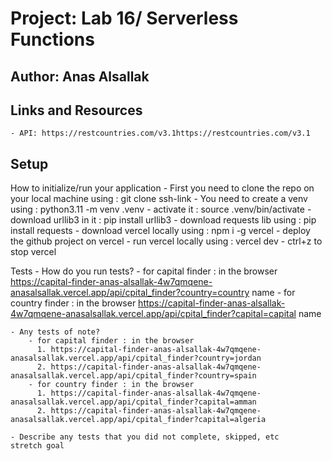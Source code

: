 # Project: Lab 16/ Serverless Functions
## Author: Anas Alsallak
## Links and Resources
    - API: https://restcountries.com/v3.1https://restcountries.com/v3.1

## Setup

How to initialize/run your application 
    - First you need to clone the repo on your local machine using : git clone ssh-link
    - You need to create a venv using : python3.11 -m venv .venv
    - activate it : source .venv/bin/activate
    - download urllib3 in it : pip install urllib3
    - download requests lib using : pip install requests
    - download vercel locally using : npm i -g vercel
    - deploy the github project on vercel
    - run vercel locally using : vercel dev
    - ctrl+z to stop vercel

Tests
    - How do you run tests?
        - for capital finder : in the browser 
          https://capital-finder-anas-alsallak-4w7qmqene-anasalsallak.vercel.app/api/cpital_finder?country=country name
        - for country finder : in the browser 
          https://capital-finder-anas-alsallak-4w7qmqene-anasalsallak.vercel.app/api/cpital_finder?capital=capital name

    - Any tests of note?
        - for capital finder : in the browser 
          1. https://capital-finder-anas-alsallak-4w7qmqene-anasalsallak.vercel.app/api/cpital_finder?country=jordan
          2. https://capital-finder-anas-alsallak-4w7qmqene-anasalsallak.vercel.app/api/cpital_finder?country=spain
        - for country finder : in the browser 
          1. https://capital-finder-anas-alsallak-4w7qmqene-anasalsallak.vercel.app/api/cpital_finder?capital=amman
          2. https://capital-finder-anas-alsallak-4w7qmqene-anasalsallak.vercel.app/api/cpital_finder?capital=algeria

    - Describe any tests that you did not complete, skipped, etc
    stretch goal